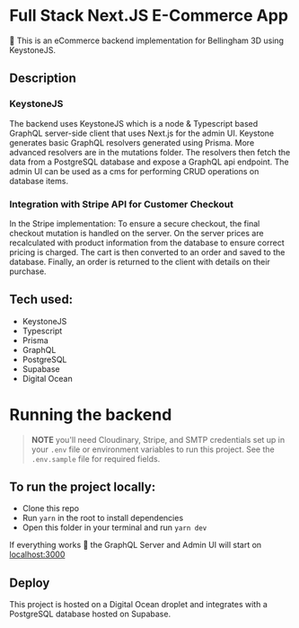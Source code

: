 # Full Stack Next.JS E-Commerce App

👋 This is an eCommerce backend implementation for Bellingham 3D using KeystoneJS.

## Description
### KeystoneJS

The backend uses KeystoneJS which is a node & Typescript based GraphQL server-side client that uses Next.js for the admin UI. Keystone generates basic GraphQL resolvers generated using Prisma. More advanced resolvers are in the mutations folder. The resolvers then fetch the data from a PostgreSQL database and expose a GraphQL api endpoint. The admin UI can be used as a cms for performing CRUD operations on database items.

### Integration with Stripe API for Customer Checkout

In the Stripe implementation: To ensure a secure checkout, the final checkout mutation is handled on the server. On the server prices are recalculated with product information from the database to ensure correct pricing is charged. The cart is then converted to an order and saved to the database. Finally, an order is returned to the client with details on their purchase.

## Tech used:

- KeystoneJS
- Typescript
- Prisma
- GraphQL
- PostgreSQL
- Supabase
- Digital Ocean
# Running the backend

> **NOTE** you'll need Cloudinary, Stripe, and SMTP credentials set up in your `.env` file or environment variables to run this project. See the `.env.sample` file for required fields.

## To run the project locally:

- Clone this repo
- Run `yarn` in the root to install dependencies
- Open this folder in your terminal and run `yarn dev`

If everything works 🤞 the GraphQL Server and Admin UI will start on [localhost:3000](http://localhost:3000)

## Deploy

This project is hosted on a Digital Ocean droplet and integrates with a PostgreSQL database hosted on Supabase.